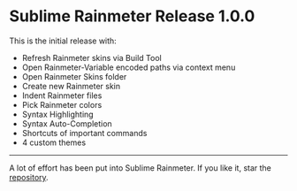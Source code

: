 # Sublime Rainmeter Release 1.0.0

This is the initial release with:

* Refresh Rainmeter skins via Build Tool
* Open Rainmeter-Variable encoded paths via context menu
* Open Rainmeter Skins folder
* Create new Rainmeter skin
* Indent Rainmeter files
* Pick Rainmeter colors
* Syntax Highlighting
* Syntax Auto-Completion
* Shortcuts of important commands
* 4 custom themes

---

A lot of effort has been put into Sublime Rainmeter. If you like it, star the [repository](https://github.com/thatsIch/sublime-rainmeter).
